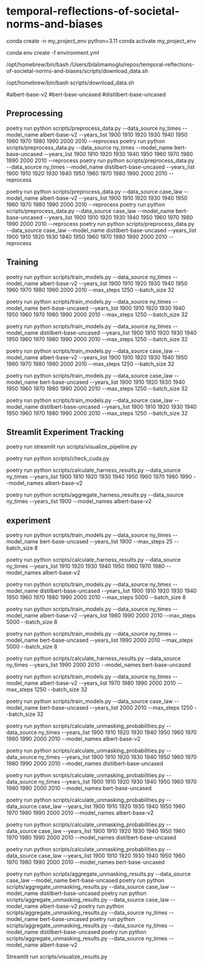 # temporal-reflections-of-societal-norms-and-biases


conda create -n my_project_env python=3.11
conda activate my_project_env

conda env create -f environment.yml


/opt/homebrew/bin/bash /Users/bilalimamoglu/repos/temporal-reflections-of-societal-norms-and-biases/scripts/download_data.sh


/opt/homebrew/bin/bash scripts/download_data.sh

#albert-base-v2
#bert-base-uncased
#distilbert-base-uncased

## Preprocessing
poetry run python scripts/preprocess_data.py --data_source ny_times --model_name albert-base-v2 --years_list 1900 1910 1920 1930 1940 1950 1960 1970 1980 1990 2000 2010 --reprocess
poetry run python scripts/preprocess_data.py --data_source ny_times --model_name bert-base-uncased --years_list 1900 1910 1920 1930 1940 1950 1960 1970 1980 1990 2000 2010 --reprocess
poetry run python scripts/preprocess_data.py --data_source ny_times --model_name distilbert-base-uncased --years_list 1900 1910 1920 1930 1940 1950 1960 1970 1980 1990 2000 2010 --reprocess


poetry run python scripts/preprocess_data.py --data_source case_law --model_name albert-base-v2 --years_list 1900 1910 1920 1930 1940 1950 1960 1970 1980 1990 2000 2010 --reprocess
poetry run python scripts/preprocess_data.py --data_source case_law --model_name bert-base-uncased --years_list 1900 1910 1920 1930 1940 1950 1960 1970 1980 1990 2000 2010 --reprocess
poetry run python scripts/preprocess_data.py --data_source case_law --model_name distilbert-base-uncased --years_list 1900 1910 1920 1930 1940 1950 1960 1970 1980 1990 2000 2010 --reprocess




## Training

poetry run python scripts/train_models.py --data_source ny_times --model_name albert-base-v2 --years_list 1900 1910 1920 1930 1940 1950 1960 1970 1980 1990 2000 2010 --max_steps 1250 --batch_size 32

poetry run python scripts/train_models.py --data_source ny_times --model_name bert-base-uncased --years_list 1900 1910 1920 1930 1940 1950 1960 1970 1980 1990 2000 2010 --max_steps 1250 --batch_size 32

poetry run python scripts/train_models.py --data_source ny_times --model_name distilbert-base-uncased --years_list 1900 1910 1920 1930 1940 1950 1960 1970 1980 1990 2000 2010 --max_steps 1250 --batch_size 32


poetry run python scripts/train_models.py --data_source case_law --model_name albert-base-v2 --years_list 1900 1910 1920 1930 1940 1950 1960 1970 1980 1990 2000 2010 --max_steps 1250 --batch_size 32

poetry run python scripts/train_models.py --data_source case_law --model_name bert-base-uncased --years_list 1900 1910 1920 1930 1940 1950 1960 1970 1980 1990 2000 2010 --max_steps 1250 --batch_size 32

poetry run python scripts/train_models.py --data_source case_law --model_name distilbert-base-uncased --years_list 1900 1910 1920 1930 1940 1950 1960 1970 1980 1990 2000 2010 --max_steps 1250 --batch_size 32


## Streamlit Experiment Tracking

poetry run streamlit run scripts/visualize_pipeline.py


poetry run python scripts/check_cuda.py


poetry run python scripts/calculate_harness_results.py --data_source ny_times --years_list 1900 1910 1920 1930 1940 1950 1960 1970 1980 1990 --model_names albert-base-v2


poetry run python scripts/aggregate_harness_results.py --data_source ny_times --years_list 1900 --model_names albert-base-v2




## experiment


poetry run python scripts/train_models.py --data_source ny_times --model_name bert-base-uncased --years_list 1900 --max_steps 25 --batch_size 8

poetry run python scripts/calculate_harness_results.py --data_source ny_times --years_list 1910 1920 1930 1940 1950 1960 1970 1980 --model_names albert-base-v2





poetry run python scripts/train_models.py --data_source ny_times --model_name distilbert-base-uncased --years_list 1900 1910 1920 1930 1940 1950 1960 1970 1980 1990 2000 2010 --max_steps 5000 --batch_size 8

poetry run python scripts/train_models.py --data_source ny_times --model_name albert-base-v2 --years_list 1980 1990 2000 2010 --max_steps 5000 --batch_size 8


poetry run python scripts/train_models.py --data_source ny_times --model_name bert-base-uncased --years_list 1990 2000 2010 --max_steps 5000 --batch_size 8

poetry run python scripts/calculate_harness_results.py --data_source ny_times --years_list 1990 2000 2010 --model_names bert-base-uncased


poetry run python scripts/train_models.py --data_source ny_times --model_name albert-base-v2 --years_list 1970 1980 1990 2000 2010 --max_steps 1250 --batch_size 32

poetry run python scripts/train_models.py --data_source case_law --model_name bert-base-uncased --years_list 2000 2010 --max_steps 1250 --batch_size 32





poetry run python scripts/calculate_unmasking_probabilities.py --data_source ny_times --years_list 1900 1910 1920 1930 1940 1950 1960 1970 1980 1990 2000 2010 --model_names albert-base-v2

poetry run python scripts/calculate_unmasking_probabilities.py --data_source ny_times --years_list 1900 1910 1920 1930 1940 1950 1960 1970 1980 1990 2000 2010 --model_names distilbert-base-uncased

poetry run python scripts/calculate_unmasking_probabilities.py --data_source ny_times --years_list 1900 1910 1920 1930 1940 1950 1960 1970 1980 1990 2000 2010 --model_names bert-base-uncased



poetry run python scripts/calculate_unmasking_probabilities.py --data_source case_law --years_list 1900 1910 1920 1930 1940 1950 1960 1970 1980 1990 2000 2010 --model_names albert-base-v2

poetry run python scripts/calculate_unmasking_probabilities.py --data_source case_law --years_list 1900 1910 1920 1930 1940 1950 1960 1970 1980 1990 2000 2010 --model_names distilbert-base-uncased

poetry run python scripts/calculate_unmasking_probabilities.py --data_source case_law --years_list 1900 1910 1920 1930 1940 1950 1960 1970 1980 1990 2000 2010 --model_names bert-base-uncased


poetry run python scripts/aggregate_unmasking_results.py --data_source case_law --model_name bert-base-uncased
poetry run python scripts/aggregate_unmasking_results.py --data_source case_law --model_name distilbert-base-uncased
poetry run python scripts/aggregate_unmasking_results.py --data_source case_law --model_name albert-base-v2
poetry run python scripts/aggregate_unmasking_results.py --data_source ny_times --model_name bert-base-uncased
poetry run python scripts/aggregate_unmasking_results.py --data_source ny_times --model_name distilbert-base-uncased
poetry run python scripts/aggregate_unmasking_results.py --data_source ny_times --model_name albert-base-v2


Streamlit run scripts/visualize_results.py